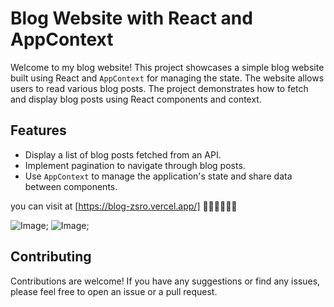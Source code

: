 # Blog Website with React and AppContext

Welcome to my blog website! This project showcases a simple blog website built using React and `AppContext` for managing the state. The website allows users to read various blog posts. The project demonstrates how to fetch and display blog posts using React components and context.

## Features

- Display a list of blog posts fetched from an API.
- Implement pagination to navigate through blog posts.
- Use `AppContext` to manage the application's state and share data between components.

you can visit at [https://blog-zsro.vercel.app/] 🧑🏻‍💻🧑🏻‍💻

![Image](https://imgur.com/aMMsj37.png);
![Image](https://imgur.com/jUlDNKK.png);

## Contributing

Contributions are welcome! If you have any suggestions or find any issues, please feel free to open an issue or a pull request.
